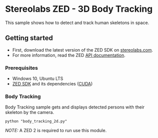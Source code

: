 # Stereolabs ZED - 3D Body Tracking

This sample shows how to detect and track human skeletons in space.

## Getting started

- First, download the latest version of the ZED SDK on [stereolabs.com](https://www.stereolabs.com).
- For more information, read the ZED [API documentation](https://www.stereolabs.com/developers/documentation/API/).

### Prerequisites

- Windows 10, Ubuntu LTS
- [ZED SDK](https://www.stereolabs.com/developers/) and its dependencies ([CUDA](https://developer.nvidia.com/cuda-downloads))

### Body Tracking

Body Tracking sample gets and displays detected persons with their skeleton by the camera.

```
python "body_tracking_2d.py"
```

*NOTE:* A ZED 2 is required to run use this module.
